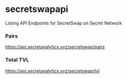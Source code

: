 # secretswapapi
Listing API Endpoints for SecretSwap on Secret Network


### Pairs

https://api.secretanalytics.xyz/secretswap/pairs 

### Total TVL

https://api.secretanalytics.xyz/secretswap/tvl

